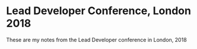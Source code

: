 # Lead Developer Conference, London 2018

These are my notes from the Lead Developer conference in London, 2018
